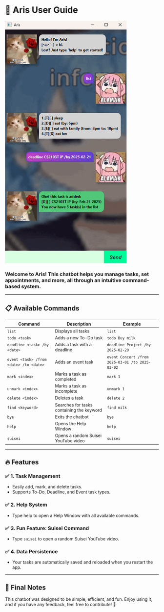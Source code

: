 # 📌 Aris User Guide

![Ui.png](Ui.png)

### Welcome to **Aris**! This chatbot helps you manage tasks, set appointments, and more, all through an intuitive command-based system.

---

## 📋 Available Commands

| Command                                | Description                                | Example                                           |
|----------------------------------------|--------------------------------------------|---------------------------------------------------|
| `list`                                 | Displays all tasks                         | `list`                                            |
| `todo <task>`                          | Adds a new To-Do task                      | `todo Buy milk`                                   |
| `deadline <task> /by <date>`	          | Adds a task with a deadline	               | `deadline Project /by 2025-02-20`                 |
| `event <task> /from <date> /to <date>` | Adds an event task                         | 	`event Concert /from 2025-03-01 /to 2025-03-02 ` |
| `mark <index>`                         | Marks a task as completed	                 | `mark 1 `                                         |
| `unmark <index>`                       | Marks a task as incomplete	                | `unmark 1 `                                       |
| `delete <index>`                       | Deletes a task	                            | `delete 2 `                                       |
| `find <keyword>`	                      | Searches for tasks containing the keyword	 | `find milk  `                                     |
| `bye`	                                 | Exits the chatbot	                         | `bye  `                                           |
| `help`	                                | Opens the Help Window                      | 	`help  `                                         |
| `suisei`	                              | Opens a random Suisei YouTube video        | 	`suisei  `                                       |

---

## 🔥 Features
### ✅ 1. Task Management
+ Easily add, mark, and delete tasks.
+ Supports To-Do, Deadline, and Event task types.
### ✅ 2. Help System
+ Type help to open a Help Window with all available commands.
### ✅ 3. Fun Feature: Suisei Command
+ Type `suisei` to open a random Suisei YouTube video.
### ✅ 4. Data Persistence
+ Your tasks are automatically saved and reloaded when you restart the app.

---
## 🎯 Final Notes
This chatbot was designed to be simple, efficient, and fun. 
Enjoy using it, and if you have any feedback, feel free to contribute! 🎉